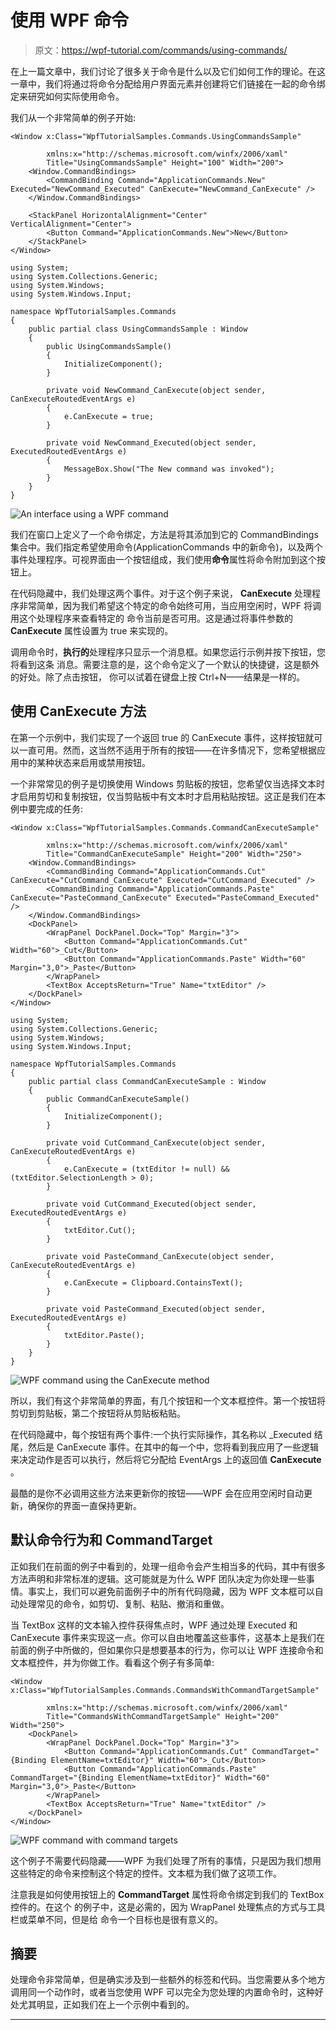 # 使用 WPF 命令

> 原文：<https://wpf-tutorial.com/commands/using-commands/>

在上一篇文章中，我们讨论了很多关于命令是什么以及它们如何工作的理论。在这一章中，我们将通过将命令分配给用户界面元素并创建将它们链接在一起的命令绑定来研究如何实际使用命令。

我们从一个非常简单的例子开始:

```
<Window x:Class="WpfTutorialSamples.Commands.UsingCommandsSample"

        xmlns:x="http://schemas.microsoft.com/winfx/2006/xaml"
        Title="UsingCommandsSample" Height="100" Width="200">
    <Window.CommandBindings>
        <CommandBinding Command="ApplicationCommands.New" Executed="NewCommand_Executed" CanExecute="NewCommand_CanExecute" />
    </Window.CommandBindings>

    <StackPanel HorizontalAlignment="Center" VerticalAlignment="Center">
        <Button Command="ApplicationCommands.New">New</Button>
    </StackPanel>
</Window>
```

```
using System;
using System.Collections.Generic;
using System.Windows;
using System.Windows.Input;

namespace WpfTutorialSamples.Commands
{
	public partial class UsingCommandsSample : Window
	{
		public UsingCommandsSample()
		{
			InitializeComponent();
		}

		private void NewCommand_CanExecute(object sender, CanExecuteRoutedEventArgs e)
		{
			e.CanExecute = true;
		}

		private void NewCommand_Executed(object sender, ExecutedRoutedEventArgs e)
		{
			MessageBox.Show("The New command was invoked");
		}
	}
}
```

![](img/6a56545f01e5db4332a0fd75f9a18410.png "An interface using a WPF command")

我们在窗口上定义了一个命令绑定，方法是将其添加到它的 CommandBindings 集合中。我们指定希望使用命令(ApplicationCommands 中的新命令)，以及两个事件处理程序。可视界面由一个按钮组成，我们使用**命令**属性将命令附加到这个按钮上。

<input type="hidden" name="IL_IN_ARTICLE">

在代码隐藏中，我们处理这两个事件。对于这个例子来说， **CanExecute** 处理程序非常简单，因为我们希望这个特定的命令始终可用，当应用空闲时，WPF 将调用这个处理程序来查看特定的 命令当前是否可用。这是通过将事件参数的 **CanExecute** 属性设置为 true 来实现的。

调用命令时，**执行的**处理程序只显示一个消息框。如果您运行示例并按下按钮，您将看到这条 消息。需要注意的是，这个命令定义了一个默认的快捷键，这是额外的好处。除了点击按钮， 你可以试着在键盘上按 Ctrl+N——结果是一样的。

## 使用 CanExecute 方法

在第一个示例中，我们实现了一个返回 true 的 CanExecute 事件，这样按钮就可以一直可用。然而，这当然不适用于所有的按钮——在许多情况下，您希望根据应用中的某种状态来启用或禁用按钮。

一个非常常见的例子是切换使用 Windows 剪贴板的按钮，您希望仅当选择文本时才启用剪切和复制按钮，仅当剪贴板中有文本时才启用粘贴按钮。这正是我们在本例中要完成的任务:

```
<Window x:Class="WpfTutorialSamples.Commands.CommandCanExecuteSample"

        xmlns:x="http://schemas.microsoft.com/winfx/2006/xaml"
        Title="CommandCanExecuteSample" Height="200" Width="250">
    <Window.CommandBindings>
        <CommandBinding Command="ApplicationCommands.Cut" CanExecute="CutCommand_CanExecute" Executed="CutCommand_Executed" />
        <CommandBinding Command="ApplicationCommands.Paste" CanExecute="PasteCommand_CanExecute" Executed="PasteCommand_Executed" />
    </Window.CommandBindings>
    <DockPanel>
        <WrapPanel DockPanel.Dock="Top" Margin="3">
            <Button Command="ApplicationCommands.Cut" Width="60">_Cut</Button>
            <Button Command="ApplicationCommands.Paste" Width="60" Margin="3,0">_Paste</Button>
        </WrapPanel>
        <TextBox AcceptsReturn="True" Name="txtEditor" />
    </DockPanel>
</Window>
```

```
using System;
using System.Collections.Generic;
using System.Windows;
using System.Windows.Input;

namespace WpfTutorialSamples.Commands
{
	public partial class CommandCanExecuteSample : Window
	{
		public CommandCanExecuteSample()
		{
			InitializeComponent();
		}

		private void CutCommand_CanExecute(object sender, CanExecuteRoutedEventArgs e)
		{
			e.CanExecute = (txtEditor != null) && (txtEditor.SelectionLength > 0);
		}

		private void CutCommand_Executed(object sender, ExecutedRoutedEventArgs e)
		{
			txtEditor.Cut();
		}

		private void PasteCommand_CanExecute(object sender, CanExecuteRoutedEventArgs e)
		{
			e.CanExecute = Clipboard.ContainsText();
		}

		private void PasteCommand_Executed(object sender, ExecutedRoutedEventArgs e)
		{
			txtEditor.Paste();
		}
	}
}
```

![](img/b4f658f306b898718d0bfdc973ca9fc7.png "WPF command using the CanExecute method")

所以，我们有这个非常简单的界面，有几个按钮和一个文本框控件。第一个按钮将剪切到剪贴板，第二个按钮将从剪贴板粘贴。

在代码隐藏中，每个按钮有两个事件:一个执行实际操作，其名称以 _Executed 结尾，然后是 CanExecute 事件。在其中的每一个中，您将看到我应用了一些逻辑来决定动作是否可以执行，然后将它分配给 EventArgs 上的返回值 **CanExecute** 。

最酷的是你不必调用这些方法来更新你的按钮——WPF 会在应用空闲时自动更新，确保你的界面一直保持更新。

## 默认命令行为和 CommandTarget

正如我们在前面的例子中看到的，处理一组命令会产生相当多的代码，其中有很多方法声明和非常标准的逻辑。这可能就是为什么 WPF 团队决定为你处理一些事情。事实上，我们可以避免前面例子中的所有代码隐藏，因为 WPF 文本框可以自动处理常见的命令，如剪切、复制、粘贴、撤消和重做。

当 TextBox 这样的文本输入控件获得焦点时，WPF 通过处理 Executed 和 CanExecute 事件来实现这一点。你可以自由地覆盖这些事件，这基本上是我们在前面的例子中所做的，但如果你只是想要基本的行为，你可以让 WPF 连接命令和文本框控件，并为你做工作。看看这个例子有多简单:

```
<Window x:Class="WpfTutorialSamples.Commands.CommandsWithCommandTargetSample"

        xmlns:x="http://schemas.microsoft.com/winfx/2006/xaml"
        Title="CommandsWithCommandTargetSample" Height="200" Width="250">
    <DockPanel>
        <WrapPanel DockPanel.Dock="Top" Margin="3">
            <Button Command="ApplicationCommands.Cut" CommandTarget="{Binding ElementName=txtEditor}" Width="60">_Cut</Button>
            <Button Command="ApplicationCommands.Paste" CommandTarget="{Binding ElementName=txtEditor}" Width="60" Margin="3,0">_Paste</Button>
        </WrapPanel>
        <TextBox AcceptsReturn="True" Name="txtEditor" />
    </DockPanel>
</Window>
```

![](img/802db1375dc1993ac6bc0389fc9dfb25.png "WPF command with command targets")

这个例子不需要代码隐藏——WPF 为我们处理了所有的事情，只是因为我们想用这些特定的命令来控制这个特定的控件。文本框为我们做了这项工作。

注意我是如何使用按钮上的 **CommandTarget** 属性将命令绑定到我们的 TextBox 控件的。在这个 的例子中，这是必需的，因为 WrapPanel 处理焦点的方式与工具栏或菜单不同，但是给 命令一个目标也是很有意义的。

## 摘要

处理命令非常简单，但是确实涉及到一些额外的标签和代码。当您需要从多个地方调用同一个动作时，或者当您使用 WPF 可以完全为您处理的内置命令时，这种好处尤其明显，正如我们在上一个示例中看到的。

* * *